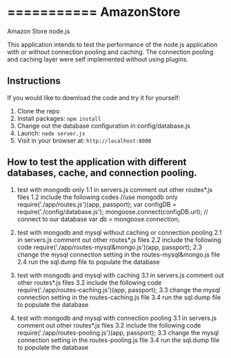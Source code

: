 
===========
AmazonStore
===========

Amazon Store node.js

This application intends to test the performance of the node.js application with or without connection pooling and caching.
The connection pooling and caching layer were self implemented without using plugins.


## Instructions

If you would like to download the code and try it for yourself:

1. Clone the repo
2. Install packages: `npm install`
3. Change out the database configuration in config/database.js
4. Launch: `node server.js`
5. Visit in your browser at: `http://localhost:8080`

## How to test the application with different databases, cache, and connection pooling.

1. test with mongodb only
    1.1 in servers.js comment out other routes*.js files
    1.2 include the following codes
    //use mongodb only
      require('./app/routes.js')(app, passport);
      var configDB = require('./config/database.js');
      mongoose.connect(configDB.url); // connect to our database
      var db = mongoose.connection;


2. test with mongodb and mysql without caching or connection pooling
    2.1 in servers.js comment out other routes*.js files
    2.2 include the following code
        require('./app/routes-mysql&mongo.js')(app, passport);
    2.3 change the mysql connection setting in the routes-mysql&mongo.js file
    2.4 run the sql.dump file to populate the database

3. test with mongodb and mysql with caching
    3.1 in servers.js comment out other routes*.js files
    3.2 include the following code
        require('./app/routes-caching.js')(app, passport);
    3.3 change the mysql connection setting in the routes-caching.js file
    3.4 run the sql.dump file to populate the database

4. test with mongodb and mysql with connection pooling
    3.1 in servers.js comment out other routes*.js files
    3.2 include the following code
        require('./app/routes-pooling.js')(app, passport);
    3.3 change the mysql connection setting in the routes-pooling.js file
    3.4 run the sql.dump file to populate the database
